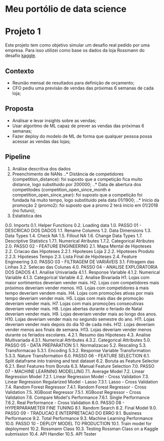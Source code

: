 # Meu portólio de data science

# Projeto 1
Este projeto tem como objetivo simular um desafio real pedido por uma empresa. Para isso utilizei como base os dados da loja Rossmann do desafio [kaggle](https://www.kaggle.com/c/rossmann-store-sales). 

## Contexto
* Reunião mensal de resultados para definição de orçamento;
* CFO pediu uma previsão de vendas das próximas 6 semanas de cada loja;

## Proposta
* Análisar e levar insights sobre as vendas;
* Usar algoritmo de ML capaz de prever as vendas das próximas 6 semanas;
* Fazer deploy do modelo de ML de forma que qualquer pessoa possa acessar as vendas das lojas;

## Pipeline

1. Análise descritiva dos dados
2. Preenchimento de NANs
..* Distância de competidores (competition_distance): foi suposto que a competição fica muito distance, logo substituido por 200000;
..* Data de abertura dos competitodes (competition_open_since_month e competition_open_since_year): foi suposto que a competição foi fundada há muito tempo, logo substituido pela data 01/1900;
..* Início da promoção 2 (promo2): foi suposto que a promo 2 terá início em 01/2018 (no futuro);
3. Estatística des

0.0. Imports
0.1. Helper Functions
0.2. Loading data
1.0. PASSO 01 - DESCRICAO DOS DADOS
1.1. Rename Columns
1.2. Data Dimensions
1.3. Data Types
1.4. Check NA
1.5. Fillout NA
1.6. Change Data Types
1.7. Descriptive Statistics
1.7.1. Numerical Atributes
1.7.2. Categorical Atributes
2.0. PASSO 02 - FEATURE ENGINEERING
2.1. Mapa Mental de Hipoteses
2.2. Criacao das Hipoteses
2.2.1. Hipoteses Loja
2.2.2. Hipoteses Produto
2.2.3. Hipoteses Tempo
2.3. Lista Final de Hipóteses
2.4. Feature Engineering
3.0. PASSO 03 - FILTRAGEM DE VARIÁVEIS
3.1. Filtragem das Linhas
3.2. Selecao das Colunas
4.0. PASSO 04 - ANALISE EXPLORATORIA DOS DADOS
4.1. Analise Univariada
4.1.1. Response Variable
4.1.2. Numerical Variable
4.1.3. Categorical Variable
4.2. Analise Bivariada
H1. Lojas com maior sortimentos deveriam vender mais.
H2. Lojas com competidores mais próximos deveriam vender menos.
H3. Lojas com competidores à mais tempo deveriam vendem mais.
H4. Lojas com promoções ativas por mais tempo deveriam vender mais.
H5. Lojas com mais dias de promoção deveriam vender mais.
H7. Lojas com mais promoções consecutivas deveriam vender mais.
H8. Lojas abertas durante o feriado de Natal deveriam vender mais.
H9. Lojas deveriam vender mais ao longo dos anos.
H10. Lojas deveriam vender mais no segundo semestre do ano.
H11. Lojas deveriam vender mais depois do dia 10 de cada mês.
H12. Lojas deveriam vender menos aos finais de semana.
H13. Lojas deveriam vender menos durante os feriados escolares.
4.2.1. Resumo das Hipoteses
4.3. Analise Multivariada
4.3.1. Numerical Attributes
4.3.2. Categorical Attributes
5.0. PASSO 05 - DATA PREPARATION
5.1. Normalizacao
5.2. Rescaling
5.3. Transformacao
5.3.1. Encoding
5.3.2. Response Variable Transformation
5.3.3. Nature Transformation
6.0. PASSO 06 - FEATURE SELECTION
6.1. Split dataframe into training and test dataset
6.2. Boruta as Feature Selector
6.2.1. Best Features from Boruta
6.3. Manual Feature Selection
7.0. PASSO 07 - MACHINE LEARNING MODELLING
7.1. Average Model
7.2. Linear Regression Model
7.2.1. Linear Regression Model - Cross Validation
7.3. Linear Regression Regularized Model - Lasso
7.3.1. Lasso - Cross Validation
7.4. Random Forest Regressor
7.4.1. Random Forest Regressor - Cross Validation
7.5. XGBoost Regressor
7.5.1. XGBoost Regressor - Cross Validation
7.6. Compare Model's Performance
7.6.1. Single Performance
7.6.2. Real Performance - Cross Validation
8.0. PASSO 08 - HYPERPARAMETER FINE TUNING
8.1. Random Search
8.2. Final Model
9.0. PASSO 09 - TRADUCAO E INTERPRETACAO DO ERRO
9.1. Business Performance
9.2. Total Performance
9.3. Machine Learning Performance
10.0. PASSO 10 - DEPLOY MODEL TO PRODUCTION
10.1. Train model for deployment
10.2. Rossmann Class
10.3. Testing Rossman Class on a Kaggle submission
10.4. API Handler
10.5. API Tester
